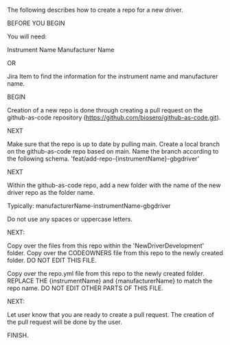 The following describes how to create a repo for a new driver. 

BEFORE YOU BEGIN

You will need:

Instrument Name
Manufacturer Name

OR

Jira Item to find the information for the instrument name and manufacturer name. 


BEGIN

Creation of a new repo is done through creating a pull request on the github-as-code repository (https://github.com/biosero/github-as-code.git).

NEXT

Make sure that the repo is up to date by pulling main.
Create a local branch on the github-as-code repo based on main.
Name the branch according to the following schema.
'feat/add-repo-{instrumentName}-gbgdriver'

NEXT

Within the github-as-code repo, add a new folder with the name of the new driver repo as the folder name. 

Typically:
manufacturerName-instrumentName-gbgdriver

Do not use any spaces or uppercase letters.

NEXT:

Copy over the files from this repo within the 'NewDriverDevelopment' folder.
Copy over the CODEOWNERS file from this repo to the newly created folder.
DO NOT EDIT THIS FILE.

Copy over the repo.yml file from this repo to the newly created folder.
REPLACE THE {instrumentName} and {manufacturerName} to match the repo name.
DO NOT EDIT OTHER PARTS OF THIS FILE.

NEXT:

Let user know that you are ready to create a pull request.
The creation of the pull request will be done by the user.

FINISH.
